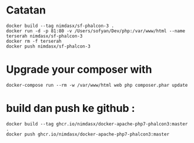 # Catatan
````
docker build --tag nimdasx/sf-phalcon-3 .   
docker run -d -p 81:80 -v /Users/sofyan/Dev/php:/var/www/html --name terserah nimdasx/sf-phalcon-3  
docker rm -f terserah  
docker push nimdasx/sf-phalcon-3  
````

# Upgrade your composer with
````
docker-compose run --rm -w /var/www/html web php composer.phar update
````

# build dan push ke github :
````
docker build --tag ghcr.io/nimdasx/docker-apache-php7-phalcon3:master .
docker push ghcr.io/nimdasx/docker-apache-php7-phalcon3:master
````
